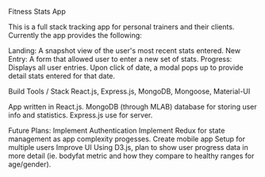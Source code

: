 Fitness Stats App

This is a full stack tracking app for personal trainers and their clients.  Currently the app provides the following:

Landing: A snapshot view of the user's most recent stats entered.
New Entry: A form that allowed user to enter a new set of stats.
Progress: Displays all user entries.  Upon click of date, a modal pops up to provide detail stats entered for that date.


Build Tools / Stack
React.js, Express.js, MongoDB, Mongoose, Material-UI

App written in React.js.
MongoDB (through MLAB) database for storing user info and statistics.
Express.js use for server.

Future Plans: 
Implement Authentication
Implement Redux for state management as app complexity progesses.
Create mobile app
Setup for multiple users
Improve UI
Using D3.js, plan to show user progress data in more detail (ie. bodyfat metric and how they compare to healthy ranges for age/gender).



